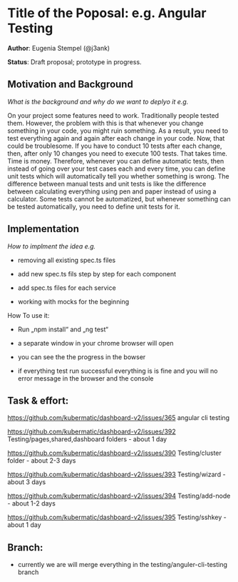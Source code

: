 # Title of the Poposal: e.g. **Angular Testing**

**Author**: Eugenia Stempel (@j3ank)

**Status**: Draft proposal; prototype in progress.


## Motivation and Background

*What is the background and why do we want to deplyo it e.g.*

On your project some features need to work. Traditionally people tested them. However, the problem with this is that whenever you change something in your code, you might ruin something. As a result, you need to test everything again and again after each change in your code. Now, that could be troublesome. If you have to conduct 10 tests after each change, then, after only 10 changes you need to execute 100 tests. That takes time. Time is money. Therefore, whenever you can define automatic tests, then instead of going over your test cases each and every time, you can define unit tests which will automatically tell you whether something is wrong. The difference between manual tests and unit tests is like the difference between calculating everything using pen and paper instead of using a calculator. Some tests cannot be automatized, but whenever something can be tested automatically, you need to define unit tests for it.


## Implementation

*How to implment the idea e.g.*

* removing all existing spec.ts files

* add new spec.ts fils step by step for each component 

* add spec.ts files for each service

* working with mocks for the beginning 


How To use it:

* Run „npm install“ and „ng test“

* a separate window in your chrome browser will open

* you can see the the progress in the bowser

* if everything test run successful everything is is fine and you will no error message in the browser and the console 


## Task & effort:

https://github.com/kubermatic/dashboard-v2/issues/365 angular cli testing

https://github.com/kubermatic/dashboard-v2/issues/392 Testing/pages,shared,dashboard folders - about 1 day

https://github.com/kubermatic/dashboard-v2/issues/390 Testing/cluster folder - about 2-3 days

https://github.com/kubermatic/dashboard-v2/issues/393 Testing/wizard - about 3 days

https://github.com/kubermatic/dashboard-v2/issues/394 Testing/add-node -  about 1-2 days

https://github.com/kubermatic/dashboard-v2/issues/395 Testing/sshkey - about 1 day


## Branch:

* currently we are will merge everything in the testing/anguler-cli-testing branch    

